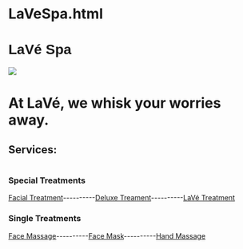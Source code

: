 # LaVeSpa.html
<!DOCTYPE HTML>
<html>
    <head>
         <meta charset="utf-8">
        <title>LaVeSpa.html</title>
        <style>
            #title {
                font-family:sans-serif;
                }
        </style>
    </head> 
    <body>
    <h1 id="title">LaVé Spa</h1>                       
    <img src="https://th.bing.com/th/id/OIP.paTyskLc0n39-rYBv54vJwHaE7?rs=1&pid=ImgDetMain">
    <h1>At LaVé, we whisk your worries away.</h1>
    <h2>Services:</h2>
    <h1></h1>
    <h3> Special Treatments</h3>
    <p><a href="https://www.youtube.com/watch?v=dQw4w9WgXcQ">Facial Treatment</a>----------<a href="https://www.youtube.com/watch?v=dQw4w9WgXcQ">Deluxe Treament</a>----------<a href="https://www.youtube.com/watch?v=dQw4w9WgXcQ">LaVé Treatment</a></p>
    <h3>Single Treatments</h3>
    <p><a href="https://www.youtube.com/watch?v=dQw4w9WgXcQ">Face Massage</a>----------<a href="https://www.youtube.com/watch?v=dQw4w9WgXcQ">Face Mask</a>----------<a href="https://www.youtube.com/watch?v=dQw4w9WgXcQ">Hand Massage</a></p>    
    </body>
</html>
